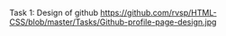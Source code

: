 Task 1: Design of github
https://github.com/rvsp/HTML-CSS/blob/master/Tasks/Github-profile-page-design.jpg
